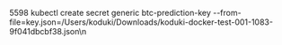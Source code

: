  5598  kubectl create secret generic btc-prediction-key --from-file=key.json=/Users/koduki/Downloads/koduki-docker-test-001-1083-9f041dbcbf38.json\n

